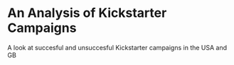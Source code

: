 # An Analysis of Kickstarter Campaigns
A look at succesful and unsuccesful Kickstarter campaigns in the USA and GB

